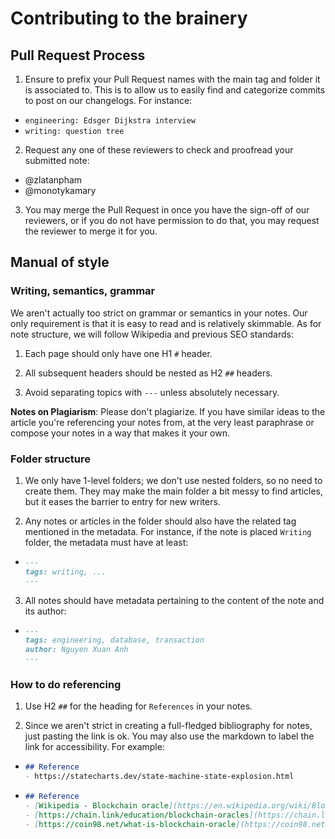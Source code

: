 # Contributing to the brainery

## Pull Request Process
1. Ensure to prefix your Pull Request names with the main tag and folder it is associated to. This is to allow us to easily find and categorize commits to post on our changelogs. For instance:
  - `engineering: Edsger Dijkstra interview `
  - `writing: question tree`

2. Request any one of these reviewers to check and proofread your submitted note:
  - @zlatanpham
  - @monotykamary

3. You may merge the Pull Request in once you have the sign-off of our reviewers, or if you do not have permission to do that, you may request the reviewer to merge it for you.


## Manual of style

### Writing, semantics, grammar

We aren't actually too strict on grammar or semantics in your notes. Our only requirement is that it is easy to read and is relatively skimmable. As for note structure, we will follow Wikipedia and previous SEO standards:

1. Each page should only have one H1 `#` header.

2. All subsequent headers should be nested as H2 `##` headers.

3. Avoid separating topics with `---` unless absolutely necessary.

**Notes on Plagiarism**: Please don't plagiarize. If you have similar ideas to the article you're referencing your notes from, at the very least paraphrase or compose your notes in a way that makes it your own.

### Folder structure

1. We only have 1-level folders; we don't use nested folders, so no need to create them. They may make the main folder a bit messy to find articles, but it eases the barrier to entry for new writers.

2. Any notes or articles in the folder should also have the related tag mentioned in the metadata. For instance, if the note is placed `Writing` folder, the metadata must have at least:
  - ```md
    ---
    tags: writing, ...
    ---
    ```

3. All notes should have metadata pertaining to the content of the note and its author:
  - ```md
    ---
    tags: engineering, database, transaction
    author: Nguyen Xuan Anh
    ---
    ```


### How to do referencing

1. Use H2 `##` for the heading for `References` in your notes.

2. Since we aren't strict in creating a full-fledged bibliography for notes, just pasting the link is ok. You may also use the markdown to label the link for accessibility. For example:

  - ```md
    ## Reference
    - https://statecharts.dev/state-machine-state-explosion.html
    ```

  - ```md
    ## Reference
    - [Wikipedia - Blockchain oracle](https://en.wikipedia.org/wiki/Blockchain_oracle#:~:text=A%20blockchain%20oracle%20is%20a,that%20decentralised%20knowledge%20is%20obtained.)
    - [https://chain.link/education/blockchain-oracles](https://chain.link/education/blockchain-oracles)
    - [https://coin98.net/what-is-blockchain-oracle](https://coin98.net/what-is-blockchain-oracle)
    ```
